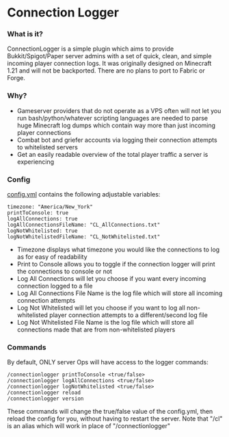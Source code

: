 # Connection Logger

### What is it?
ConnectionLogger is a simple plugin which aims to provide Bukkit/Spigot/Paper server admins with a set of quick, clean, and simple incoming player connection logs. It was originally designed on Minecraft 1.21 and will not be backported. There are no plans to port to Fabric or Forge.

### Why?
- Gameserver providers that do not operate as a VPS often will not let you run bash/python/whatever scripting languages are needed to parse huge Minecraft log dumps which contain way more than just incoming player connections
- Combat bot and griefer accounts via logging their connection attempts to whitelisted servers
- Get an easily readable overview of the total player traffic a server is experiencing

### Config
[config.yml](https://github.com/Koi-MC/ConnectionLogger/blob/master/src/main/resources/config.yml) contains the following adjustable variables:

```
timezone: "America/New_York"
printToConsole: true
logAllConnections: true
logAllConnectionsFileName: "CL_AllConnections.txt"
logNotWhitelisted: true
logNotWhitelistedFileName: "CL_NotWhitelisted.txt"
```
- Timezone displays what timezone you would like the connections to log as for easy of readability
- Print to Console allows you to toggle if the connection logger will print the connections to console or not
- Log All Connections will let you choose if you want every incoming connection logged to a file
- Log All Connections File Name is the log file which will store all incoming connection attempts
- Log Not Whitelisted will let you choose if you want to log all non-whitelisted player connection attempts to a different/second log file
- Log Not Whitelisted File Name is the log file which will store all connections made that are from non-whitelisted players

### Commands
By default, ONLY server Ops will have access to the logger commands:
```
/connectionlogger printToConsole <true/false>
/connectionlogger logAllConnections <true/false>
/connectionlogger logNotWhitelisted <true/false>
/connectionlogger reload
/connectionlogger version
```
These commands will change the true/false value of the config.yml, then reload the config for you, without having to restart the server.
Note that "/cl" is an alias which will work in place of "/connectionlogger"
